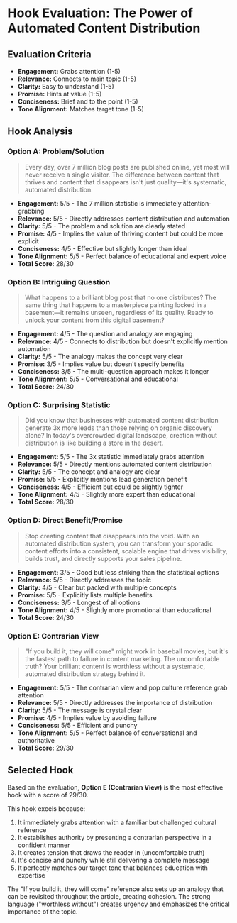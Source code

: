 # Hook Evaluation: The Power of Automated Content Distribution

## Evaluation Criteria
- **Engagement:** Grabs attention (1-5)
- **Relevance:** Connects to main topic (1-5)
- **Clarity:** Easy to understand (1-5)
- **Promise:** Hints at value (1-5)
- **Conciseness:** Brief and to the point (1-5)
- **Tone Alignment:** Matches target tone (1-5)

## Hook Analysis

### Option A: Problem/Solution
> Every day, over 7 million blog posts are published online, yet most will never receive a single visitor. The difference between content that thrives and content that disappears isn't just quality—it's systematic, automated distribution.

- **Engagement:** 5/5 - The 7 million statistic is immediately attention-grabbing
- **Relevance:** 5/5 - Directly addresses content distribution and automation
- **Clarity:** 5/5 - The problem and solution are clearly stated
- **Promise:** 4/5 - Implies the value of thriving content but could be more explicit
- **Conciseness:** 4/5 - Effective but slightly longer than ideal
- **Tone Alignment:** 5/5 - Perfect balance of educational and expert voice
- **Total Score:** 28/30

### Option B: Intriguing Question
> What happens to a brilliant blog post that no one distributes? The same thing that happens to a masterpiece painting locked in a basement—it remains unseen, regardless of its quality. Ready to unlock your content from this digital basement?

- **Engagement:** 4/5 - The question and analogy are engaging
- **Relevance:** 4/5 - Connects to distribution but doesn't explicitly mention automation
- **Clarity:** 5/5 - The analogy makes the concept very clear
- **Promise:** 3/5 - Implies value but doesn't specify benefits
- **Conciseness:** 3/5 - The multi-question approach makes it longer
- **Tone Alignment:** 5/5 - Conversational and educational
- **Total Score:** 24/30

### Option C: Surprising Statistic
> Did you know that businesses with automated content distribution generate 3x more leads than those relying on organic discovery alone? In today's overcrowded digital landscape, creation without distribution is like building a store in the desert.

- **Engagement:** 5/5 - The 3x statistic immediately grabs attention
- **Relevance:** 5/5 - Directly mentions automated content distribution
- **Clarity:** 5/5 - The concept and analogy are clear
- **Promise:** 5/5 - Explicitly mentions lead generation benefit
- **Conciseness:** 4/5 - Efficient but could be slightly tighter
- **Tone Alignment:** 4/5 - Slightly more expert than educational
- **Total Score:** 28/30

### Option D: Direct Benefit/Promise
> Stop creating content that disappears into the void. With an automated distribution system, you can transform your sporadic content efforts into a consistent, scalable engine that drives visibility, builds trust, and directly supports your sales pipeline.

- **Engagement:** 3/5 - Good but less striking than the statistical options
- **Relevance:** 5/5 - Directly addresses the topic
- **Clarity:** 4/5 - Clear but packed with multiple concepts
- **Promise:** 5/5 - Explicitly lists multiple benefits
- **Conciseness:** 3/5 - Longest of all options
- **Tone Alignment:** 4/5 - Slightly more promotional than educational
- **Total Score:** 24/30

### Option E: Contrarian View
> "If you build it, they will come" might work in baseball movies, but it's the fastest path to failure in content marketing. The uncomfortable truth? Your brilliant content is worthless without a systematic, automated distribution strategy behind it.

- **Engagement:** 5/5 - The contrarian view and pop culture reference grab attention
- **Relevance:** 5/5 - Directly addresses the importance of distribution
- **Clarity:** 5/5 - The message is crystal clear
- **Promise:** 4/5 - Implies value by avoiding failure
- **Conciseness:** 5/5 - Efficient and punchy
- **Tone Alignment:** 5/5 - Perfect balance of conversational and authoritative
- **Total Score:** 29/30

## Selected Hook

Based on the evaluation, **Option E (Contrarian View)** is the most effective hook with a score of 29/30.

This hook excels because:
1. It immediately grabs attention with a familiar but challenged cultural reference
2. It establishes authority by presenting a contrarian perspective in a confident manner
3. It creates tension that draws the reader in (uncomfortable truth)
4. It's concise and punchy while still delivering a complete message
5. It perfectly matches our target tone that balances education with expertise

The "If you build it, they will come" reference also sets up an analogy that can be revisited throughout the article, creating cohesion. The strong language ("worthless without") creates urgency and emphasizes the critical importance of the topic. 
